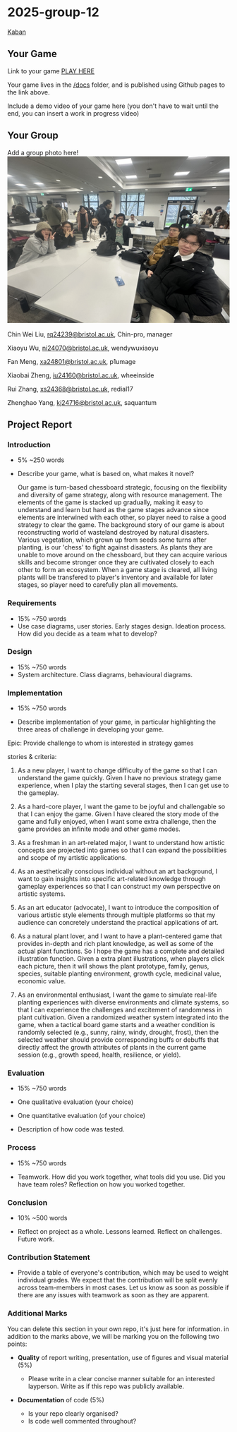 # 2025-group-12


[Kaban](https://succulent-fedora-3cf.notion.site/18c028ddf64e809da9e4f3fcc03ee99d?v=18c028ddf64e80aaa882000ce3420299)

## Your Game

Link to your game [PLAY HERE](https://uob-comsm0166.github.io/2025-group-12/)

Your game lives in the [/docs](/docs) folder, and is published using Github pages to the link above.

Include a demo video of your game here (you don't have to wait until the end, you can insert a work in progress video)

## Your Group

Add a group photo here!
![Group Photo](week01-research/images/Group_photo.JPG)


Chin Wei Liu, rq24239@bristol.ac.uk, Chin-pro, manager

Xiaoyu Wu, ni24070@bristol.ac.uk, wendywuxiaoyu

Fan Meng, xa24801@bristol.ac.uk, p1umage

Xiaobai Zheng, iu24160@bristol.ac.uk, wheeinside

Rui Zhang, xs24368@bristol.ac.uk, redial17

Zhenghao Yang, kj24716@bristol.ac.uk, saquantum


## Project Report

### Introduction

- 5% ~250 words 
- Describe your game, what is based on, what makes it novel?


  Our game is turn-based chessboard strategic, focusing on the flexibility and diversity of game strategy, along with resource management. The elements of the game is stacked up gradually, making it easy to understand and learn but hard as the game stages advance since elements are interwined with each other, so player need to raise a good strategy to clear the game. The background story of our game is about reconstructing world of wasteland destroyed by natural disasters. Various vegetation, which grown up from seeds some turns after planting, is our 'chess' to fight against disasters. As plants they are unable to move around on the chessboard, but they can acquire various skills and become stronger once they are cultivated closely to each other to form an ecosystem. When a game stage is cleared, all living plants will be transfered to player's inventory and available for later stages, so player need to carefully plan all movements.


### Requirements 

- 15% ~750 words
- Use case diagrams, user stories. Early stages design. Ideation process. How did you decide as a team what to develop? 

### Design

- 15% ~750 words 
- System architecture. Class diagrams, behavioural diagrams. 

### Implementation

- 15% ~750 words

- Describe implementation of your game, in particular highlighting the three areas of challenge in developing your game.


Epic:
  Provide challenge to whom is interested in strategy games

stories & criteria:
  1. As a new player, I want to change difficulty of the game so that I can understand the game quickly.
     Given I have no previous strategy game experience, when I play the starting several stages, then I can get use to the gameplay.
  2. As a hard-core player, I want the game to be joyful and challengable so that I can enjoy the game.
     Given I have cleared the story mode of the game and fully enjoyed, when I want some extra challenge, then the game provides an infinite mode and other game modes.
  3. As a freshman in an art-related major, I want to understand how artistic concepts are projected into games so that I can expand the possibilities and scope of my artistic applications.
  4. As an aesthetically conscious individual without an art background, I want to gain insights into specific art-related knowledge through gameplay experiences so that I can construct my own perspective on artistic systems.
  5. As an art educator (advocate), I want to introduce the composition of various artistic style elements through multiple platforms so that my audience can concretely understand the practical applications of art.

  6. As a natural plant lover, and I want to have a plant-centered game that provides in-depth and rich plant knowledge, as well as some of the actual plant functions. So I hope the game has a complete and detailed illustration function.
     Given a extra plant illustrations, when players click each picture, 
     then it will shows the plant prototype, family, genus, species, suitable planting environment, growth cycle, medicinal value, economic value.
  7. As an environmental enthusiast, I want the game to simulate real-life planting experiences with diverse environments and climate systems, so that I can experience the challenges and excitement of randomness in plant cultivation.
     Given a randomized weather system integrated into the game, when a tactical board game starts and a weather condition is randomly selected (e.g., sunny, rainy, windy, drought, frost), 
     then the selected weather should provide corresponding buffs or debuffs that directly affect the growth attributes of plants in the current game session (e.g., growth speed, health, resilience, or yield).  


### Evaluation

- 15% ~750 words

- One qualitative evaluation (your choice) 

- One quantitative evaluation (of your choice) 

- Description of how code was tested. 

### Process 

- 15% ~750 words

- Teamwork. How did you work together, what tools did you use. Did you have team roles? Reflection on how you worked together. 

### Conclusion

- 10% ~500 words

- Reflect on project as a whole. Lessons learned. Reflect on challenges. Future work. 

### Contribution Statement

- Provide a table of everyone's contribution, which may be used to weight individual grades. We expect that the contribution will be split evenly across team-members in most cases. Let us know as soon as possible if there are any issues with teamwork as soon as they are apparent. 

### Additional Marks

You can delete this section in your own repo, it's just here for information. in addition to the marks above, we will be marking you on the following two points:

- **Quality** of report writing, presentation, use of figures and visual material (5%) 
  - Please write in a clear concise manner suitable for an interested layperson. Write as if this repo was publicly available.

- **Documentation** of code (5%)

  - Is your repo clearly organised? 
  - Is code well commented throughout?
